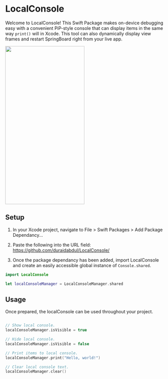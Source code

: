 # **LocalConsole**

Welcome to LocalConsole! This Swift Package makes on-device debugging easy with a convenient PiP-style console that can display items in the same way ```print()``` will in Xcode. This tool can also dynamically display view frames and restart SpringBoard right from your live app.

<img src="https://github.com/duraidabdul/LocalConsole/blob/main/Demo.gif?raw=true" width="250" height="500">

## **Setup**

1. In your Xcode project, navigate to File > Swift Packages > Add Package Dependancy...

2. Paste the following into the URL field: https://github.com/duraidabdul/LocalConsole/

3. Once the package dependancy has been added, import LocalConsole and create an easily accessible global instance of ```Console.shared```.
```swift
import LocalConsole

let localConsoleManager = LocalConsoleManager.shared
```

## **Usage**
Once prepared, the localConsole can be used throughout your project.
```swift

// Show local console.
localConsoleManager.isVisible = true

// Hide local console.
localConsoleManager.isVisible = false

// Print items to local console.
localConsoleManager.print("Hello, world!")

// Clear local console text.
localConsoleManager.clear()
```
